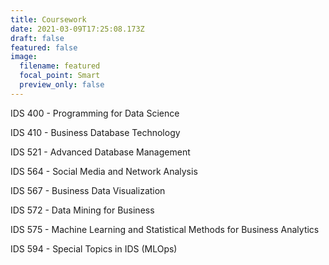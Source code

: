 ```yaml
---
title: Coursework
date: 2021-03-09T17:25:08.173Z
draft: false
featured: false
image:
  filename: featured
  focal_point: Smart
  preview_only: false
---
```

IDS 400 - Programming for Data Science

IDS 410 - Business Database Technology

IDS 521 - Advanced Database Management

IDS 564 - Social Media and Network Analysis

IDS 567 - Business Data Visualization

IDS 572 - Data Mining for Business

IDS 575 - Machine Learning and Statistical Methods for Business Analytics

IDS 594 - Special Topics in IDS (MLOps)